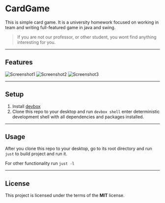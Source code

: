 CardGame
============


This is simple card game. It is a university homework focused on working in team and writing full-featured game in java and swing.

> If you are not our professor, or other student, you wont find anything interesting for you.

---
## Features
![Screenshot1]()
![Screenshot2]()
![Screenshot3]()


---

## Setup
1. Install [devbox](https://www.jetify.com/devbox/docs/installing_devbox/)
2. Clone this repo to your desktop and run `devbox shell` enter deterministic development shell with all dependencies and packages installed.

---

## Usage
After you clone this repo to your desktop, go to its root directory and run `just` to build project and run it.

For other functionality run `just -l`

---

## License


This project is licensed under the terms of the **MIT** license.
